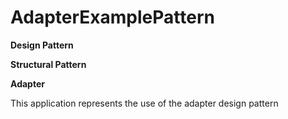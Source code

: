 # AdapterExamplePattern

<b>Design Pattern

Structural Pattern

Adapter</b>

This application represents the use of the adapter design pattern
